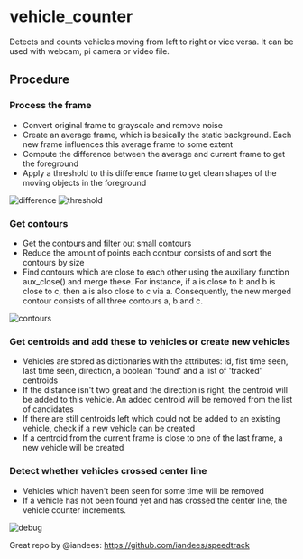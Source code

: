# vehicle_counter

Detects and counts vehicles moving from left to right or vice versa. It can be used with webcam, pi camera or video file.

## Procedure

### Process the frame
- Convert original frame to grayscale and remove noise
- Create an average frame, which is basically the static background. Each new frame influences this average frame to some extent
- Compute the difference between the average and current frame to get the foreground
- Apply a threshold to this difference frame to get clean shapes of the moving objects in the foreground

![difference](https://user-images.githubusercontent.com/26798159/35406645-ca19d1d2-0209-11e8-8abc-5a8912a21111.JPG)
![threshold](https://user-images.githubusercontent.com/26798159/35406644-c9f18b5a-0209-11e8-9d69-f1b993f88fc2.JPG)

### Get contours
- Get the contours and filter out small contours
- Reduce the amount of points each contour consists of and sort the contours by size
- Find contours which are close to each other using the auxiliary function aux_close() and merge these. For instance, if a is close to b and b is close to c, then a is also close to c via a. Consequently, the new merged contour consists of all three contours a, b and c.

![contours](https://user-images.githubusercontent.com/26798159/35406647-ca738ff6-0209-11e8-9d4c-c458819e0c37.JPG)

### Get centroids and add these to vehicles or create new vehicles
- Vehicles are stored as dictionaries with the attributes: id, fist time seen, last time seen, direction, a boolean 'found' and a list of 'tracked' centroids
- If the distance isn't two great and the direction is right, the centroid will be added to this vehicle. An added centroid will be removed from the list of candidates
- If there are still centroids left which could not be added to an existing vehicle, check if a new vehicle can be created
- If a centroid from the current frame is close to one of the last frame, a new vehicle will be created

###  Detect whether vehicles crossed center line
- Vehicles which haven't been seen for some time will be removed
- If a vehicle has not been found yet and has crossed the center line, the vehicle counter increments.

![debug](https://user-images.githubusercontent.com/26798159/35406646-ca529ec2-0209-11e8-954c-534fe3939275.JPG)

Great repo by @iandees: https://github.com/iandees/speedtrack
